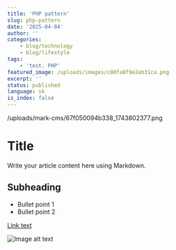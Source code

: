 ```yaml
---
title: 'PHP pattern'
slug: php-pattern
date: '2025-04-04'
author: ''
categories:
    - blog/technology
    - blog/lifestyle
tags:
    - 'test. PHP'
featured_image: /uploads/images/c00fa8f9e2eb31ca.png
excerpt: ''
status: published
language: sk
is_index: false
---
```


/uploads/mark-cms/67f050094b338_1743802377.png

# Title

Write your article content here using Markdown.

## Subheading

- Bullet point 1
- Bullet point 2

[Link text](https://example.com)

![Image alt text](image-url.jpg)
